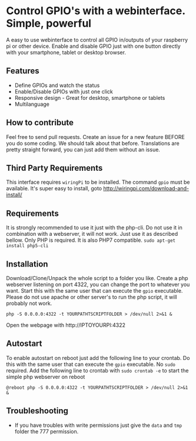 # Control GPIO's with a webinterface. Simple, powerful
A easy to use webinterface to control all GPIO in/outputs of your raspberry pi or other device. Enable and disable GPIO just with one button directly with your smartphone, tablet or desktop browser.

## Features
* Define GPIOs and watch the status
* Enable/Disable GPIOs with just one click
* Responsive design - Great for desktop, smartphone or tablets
* Multilanguage

## How to contribute
Feel free to send pull requests. Create an issue for a new feature BEFORE you do some coding. We should talk about that before. Translations are pretty straight forward, you can just add them without an issue. 

## Third Party Requirements
This interface requires `wiringPi` to be installed. The command `gpio` must be available. It's super easy to install, goto http://wiringpi.com/download-and-install/

## Requirements
It is strongly recommended to use it just with the php-cli. Do not use it in combination with a webserver, it will not work. Just use it as described bellow. Only PHP is required. It is also PHP7 compatible.
`sudo apt-get install php5-cli`

## Installation
Download/Clone/Unpack the whole script to a folder you like. Create a php webserver listening on port 4322, you can change the port to whatever you want. Start this with the same user that can execute the `gpio` executable. Please do not use apache or other server's to run the php script, it will probably not work.

`php -S 0.0.0.0:4322 -t YOURPATHTSCRIPTFOLDER > /dev/null 2>&1 &`

Open the webpage with http://IPTOYOURPI:4322

## Autostart
To enable autostart on reboot just add the following line to your crontab. Do this with the same user that can execute the `gpio` executable. No `sudo` required.
Add the following line to crontab with `sudo crontab -e` to start the simple php webserver on reboot

`@reboot php -S 0.0.0.0:4322 -t YOURPATHTSCRIPTFOLDER > /dev/null 2>&1 &`

## Troubleshooting
* If you have troubles with write permissions just give the `data` and `tmp` folder the 777 permission.

